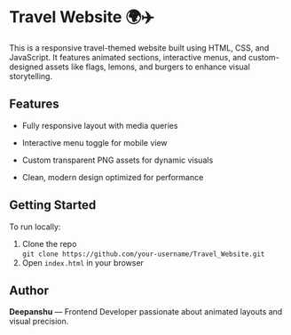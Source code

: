# Travel Website 🌍✈️

This is a responsive travel-themed website built using HTML, CSS, and JavaScript. It features animated sections, interactive menus, and custom-designed assets like flags, lemons, and burgers to enhance visual storytelling.

## Features
- Fully responsive layout with media queries

- Interactive menu toggle for mobile view
- Custom transparent PNG assets for dynamic visuals
- Clean, modern design optimized for performance

## Getting Started
To run locally:
1. Clone the repo  
   `git clone https://github.com/your-username/Travel_Website.git`
2. Open `index.html` in your browser

## Author
**Deepanshu** — Frontend Developer passionate about animated layouts and visual precision.


